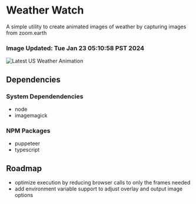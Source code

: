 # Weather Watch

A simple utility to create animated images of weather by capturing images from zoom.earth

### Image Updated: Tue Jan 23 05:10:58 PST 2024

![Latest US Weather Animation](animations/2024-01-23.webp)

## Dependencies
### System Dependendencies
* node
* imagemagick
### NPM Packages
* puppeteer
* typescript

## Roadmap
* optimize execution by reducing browser calls to only the frames needed
* add environment variable support to adjust overlay and output image options
